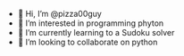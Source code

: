 - 👋 Hi, I’m @pizza00guy
- 👀 I’m interested in programming phyton
- 🌱 I’m currently learning to a Sudoku solver
- 💞️ I’m looking to collaborate on python 

<!---
pizza00guy/pizza00guy is a ✨ special ✨ repository because its `README.md` (this file) appears on your GitHub profile.
You can click the Preview link to take a look at your changes.
--->

